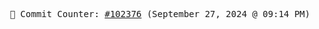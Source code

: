 <p align="center">
    <samp>
        📮 Commit Counter: <a href="https://github.com/Javascript-void0/Javascript-void0/commits/main">#102376</a> (September 27, 2024 @ 09:14 PM)
    </samp>
</p>